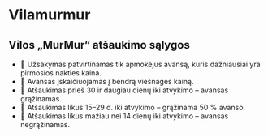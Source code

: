 # Vilamurmur
<section>
  <h2>Vilos „MurMur“ atšaukimo sąlygos</h2>
  <ul>
    <li>🌿 Užsakymas patvirtinamas tik apmokėjus avansą, kuris dažniausiai yra pirmosios nakties kaina.</li>
    <li>🌿 Avansas įskaičiuojamas į bendrą viešnagės kainą.</li>
    <li>🌿 Atšaukimas prieš 30 ir daugiau dienų iki atvykimo – avansas grąžinamas.</li>
    <li>🌿 Atšaukimas likus 15–29 d. iki atvykimo – grąžinama 50 % avanso.</li>
    <li>🌿 Atšaukimas likus mažiau nei 14 dienų iki atvykimo – avansas negrąžinamas.</li>
  </ul>
</section>
